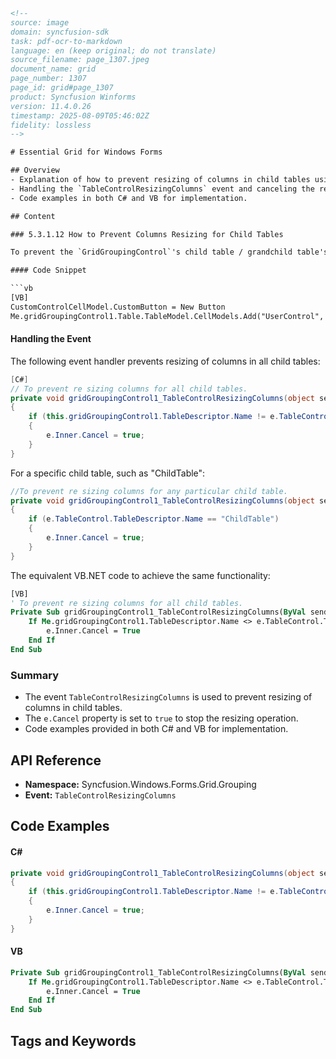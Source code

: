 ```html
<!-- 
source: image
domain: syncfusion-sdk
task: pdf-ocr-to-markdown
language: en (keep original; do not translate)
source_filename: page_1307.jpeg
document_name: grid
page_number: 1307
page_id: grid#page_1307
product: Syncfusion Winforms
version: 11.4.0.26
timestamp: 2025-08-09T05:46:02Z
fidelity: lossless
-->

# Essential Grid for Windows Forms

## Overview
- Explanation of how to prevent resizing of columns in child tables using the `GridGroupingControl`.
- Handling the `TableControlResizingColumns` event and canceling the resize operation.
- Code examples in both C# and VB for implementation.

## Content

### 5.3.1.12 How to Prevent Columns Resizing for Child Tables

To prevent the `GridGroupingControl`'s child table / grandchild table's columns from getting resized, you must handle the `TableControlResizingColumns` event of the grid. In the event handler, check for the `e.TableDescriptor.Name` and cancel the event by setting `e.Cancel` to `true`. The following code snippet cancels the resizing of the Child table.

#### Code Snippet

```vb
[VB]
CustomControlCellModel.CustomButton = New Button
Me.gridGroupingControl1.Table.TableModel.CellModels.Add("UserControl", New CustomControlCellModel(Me.gridGroupingControl1.TableModel))
```

#### Handling the Event

The following event handler prevents resizing of columns in all child tables:

```csharp
[C#]
// To prevent re sizing columns for all child tables.
private void gridGroupingControl1_TableControlResizingColumns(object sender, Syncfusion.Windows.Forms.Grid.Grouping.GridTableControlResizingColumnsEventArgs e)
{
    if (this.gridGroupingControl1.TableDescriptor.Name != e.TableControl.TableDescriptor.Name)
    {
        e.Inner.Cancel = true;
    }
}
```

For a specific child table, such as "ChildTable":

```csharp
//To prevent re sizing columns for any particular child table.
private void gridGroupingControl1_TableControlResizingColumns(object sender, Syncfusion.Windows.Forms.Grid.Grouping.GridTableControlResizingColumnsEventArgs e)
{
    if (e.TableControl.TableDescriptor.Name == "ChildTable")
    {
        e.Inner.Cancel = true;
    }
}
```

The equivalent VB.NET code to achieve the same functionality:

```vb
[VB]
' To prevent re sizing columns for all child tables.
Private Sub gridGroupingControl1_TableControlResizingColumns(ByVal sender As Object, ByVal e As Syncfusion.Windows.Forms.Grid.Grouping.GridTableControlResizingColumnsEventArgs)
    If Me.gridGroupingControl1.TableDescriptor.Name <> e.TableControl.TableDescriptor.Name Then
        e.Inner.Cancel = True
    End If
End Sub
```

### Summary
- The event `TableControlResizingColumns` is used to prevent resizing of columns in child tables.
- The `e.Cancel` property is set to `true` to stop the resizing operation.
- Code examples provided in both C# and VB for implementation.

## API Reference

- **Namespace:** Syncfusion.Windows.Forms.Grid.Grouping
- **Event:** `TableControlResizingColumns`

## Code Examples

#### C#

```csharp
private void gridGroupingControl1_TableControlResizingColumns(object sender, Syncfusion.Windows.Forms.Grid.Grouping.GridTableControlResizingColumnsEventArgs e)
{
    if (this.gridGroupingControl1.TableDescriptor.Name != e.TableControl.TableDescriptor.Name)
    {
        e.Inner.Cancel = true;
    }
}
```

#### VB

```vb
Private Sub gridGroupingControl1_TableControlResizingColumns(ByVal sender As Object, ByVal e As Syncfusion.Windows.Forms.Grid.Grouping.GridTableControlResizingColumnsEventArgs)
    If Me.gridGroupingControl1.TableDescriptor.Name <> e.TableControl.TableDescriptor.Name Then
        e.Inner.Cancel = True
    End If
End Sub
```

## Tags and Keywords

<!-- tags: [GridGroupingControl, child table, resizing columns, TableControlResizingColumns, Syncfusion Winforms, 11.4.0.26] -->
<!-- keywords: [GridGroupingControl, child table, resizing columns, TableControlResizingColumns, Syncfusion Winforms, 11.4.0.26] -->
```